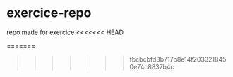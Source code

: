 # exercice-repo
repo made for exercice
<<<<<<< HEAD

=======

>>>>>>> fbcbcbfd3b717b8e14f2033218450e74c8837b4c
